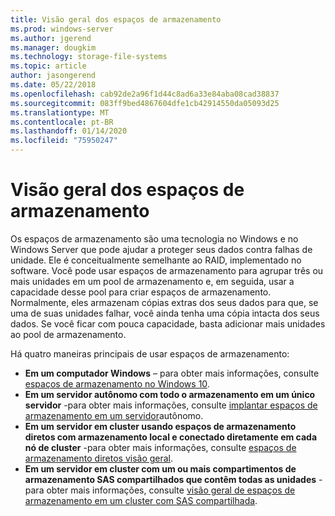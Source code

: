 ```yaml
---
title: Visão geral dos espaços de armazenamento
ms.prod: windows-server
ms.author: jgerend
ms.manager: dougkim
ms.technology: storage-file-systems
ms.topic: article
author: jasongerend
ms.date: 05/22/2018
ms.openlocfilehash: cab92de2a96f1d44c8ad6a33e84aba08cad38837
ms.sourcegitcommit: 083ff9bed4867604dfe1cb42914550da05093d25
ms.translationtype: MT
ms.contentlocale: pt-BR
ms.lasthandoff: 01/14/2020
ms.locfileid: "75950247"
---
```

# <a name="storage-spaces-overview"></a>Visão geral dos espaços de armazenamento

Os espaços de armazenamento são uma tecnologia no Windows e no Windows Server que pode ajudar a proteger seus dados contra falhas de unidade. Ele é conceitualmente semelhante ao RAID, implementado no software. Você pode usar espaços de armazenamento para agrupar três ou mais unidades em um pool de armazenamento e, em seguida, usar a capacidade desse pool para criar espaços de armazenamento. Normalmente, eles armazenam cópias extras dos seus dados para que, se uma de suas unidades falhar, você ainda tenha uma cópia intacta dos seus dados. Se você ficar com pouca capacidade, basta adicionar mais unidades ao pool de armazenamento.

Há quatro maneiras principais de usar espaços de armazenamento:

- **Em um computador Windows** – para obter mais informações, consulte [espaços de armazenamento no Windows 10](https://windows.microsoft.com/windows-10/storage-spaces-windows-10).
- **Em um servidor autônomo com todo o armazenamento em um único servidor** -para obter mais informações, consulte [implantar espaços de armazenamento em um servidor](deploy-standalone-storage-spaces.md)autônomo.
- **Em um servidor em cluster usando espaços de armazenamento diretos com armazenamento local e conectado diretamente em cada nó de cluster** -para obter mais informações, consulte [espaços de armazenamento diretos visão geral](storage-spaces-direct-overview.md).
- **Em um servidor em cluster com um ou mais compartimentos de armazenamento SAS compartilhados que contêm todas as unidades** -para obter mais informações, consulte [visão geral de espaços de armazenamento em um cluster com SAS compartilhada](https://docs.microsoft.com/previous-versions/windows/it-pro/windows-server-2012-R2-and-2012/hh831739(v%3dws.11)).

